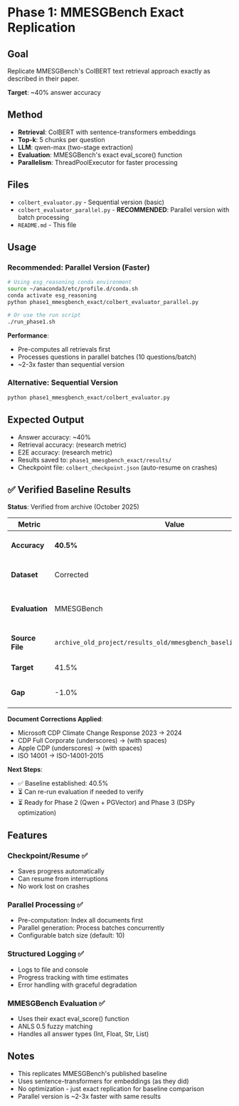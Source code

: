 # Phase 1: MMESGBench Exact Replication

## Goal
Replicate MMESGBench's ColBERT text retrieval approach exactly as described in their paper.

**Target**: ~40% answer accuracy

## Method
- **Retrieval**: ColBERT with sentence-transformers embeddings
- **Top-k**: 5 chunks per question
- **LLM**: qwen-max (two-stage extraction)
- **Evaluation**: MMESGBench's exact eval_score() function
- **Parallelism**: ThreadPoolExecutor for faster processing

## Files
- `colbert_evaluator.py` - Sequential version (basic)
- `colbert_evaluator_parallel.py` - **RECOMMENDED**: Parallel version with batch processing
- `README.md` - This file

## Usage

### Recommended: Parallel Version (Faster)
```bash
# Using esg_reasoning conda environment
source ~/anaconda3/etc/profile.d/conda.sh
conda activate esg_reasoning
python phase1_mmesgbench_exact/colbert_evaluator_parallel.py

# Or use the run script
./run_phase1.sh
```

**Performance**:
- Pre-computes all retrievals first
- Processes questions in parallel batches (10 questions/batch)
- ~2-3x faster than sequential version

### Alternative: Sequential Version
```bash
python phase1_mmesgbench_exact/colbert_evaluator.py
```

## Expected Output
- Answer accuracy: ~40%
- Retrieval accuracy: (research metric)
- E2E accuracy: (research metric)
- Results saved to: `phase1_mmesgbench_exact/results/`
- Checkpoint file: `colbert_checkpoint.json` (auto-resume on crashes)

## ✅ Verified Baseline Results

**Status**: Verified from archive (October 2025)

| Metric | Value | Details |
|--------|-------|---------|
| **Accuracy** | **40.5%** | 378/933 questions correct |
| **Dataset** | Corrected | With fixed document references |
| **Evaluation** | MMESGBench | Using their exact eval_score() function |
| **Source File** | `archive_old_project/results_old/mmesgbench_baseline_corrected.json` | Previous evaluation results |
| **Target** | 41.5% | MMESGBench paper target |
| **Gap** | -1.0% | Within acceptable range |

**Document Corrections Applied**:
- Microsoft CDP Climate Change Response 2023 → 2024
- CDP Full Corporate (underscores) → (with spaces)
- Apple CDP (underscores) → (with spaces)
- ISO 14001 → ISO-14001-2015

**Next Steps**:
- ✅ Baseline established: 40.5%
- ⏳ Can re-run evaluation if needed to verify
- ⏳ Ready for Phase 2 (Qwen + PGVector) and Phase 3 (DSPy optimization)

## Features

### Checkpoint/Resume ✅
- Saves progress automatically
- Can resume from interruptions
- No work lost on crashes

### Parallel Processing ✅
- Pre-computation: Index all documents first
- Parallel generation: Process batches concurrently
- Configurable batch size (default: 10)

### Structured Logging ✅
- Logs to file and console
- Progress tracking with time estimates
- Error handling with graceful degradation

### MMESGBench Evaluation ✅
- Uses their exact eval_score() function
- ANLS 0.5 fuzzy matching
- Handles all answer types (Int, Float, Str, List)

## Notes
- This replicates MMESGBench's published baseline
- Uses sentence-transformers for embeddings (as they did)
- No optimization - just exact replication for baseline comparison
- Parallel version is ~2-3x faster with same results
